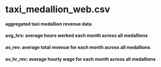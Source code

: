 # taxi_medallion_web.csv

#### aggregated taxi medallion revenue data 

#### avg_hrs: average hours worked each month across all medallions
#### av_rev: average total revenue for each month across all medallions 
#### av_hr_rev: average hourly wage for each month across all medallions 
